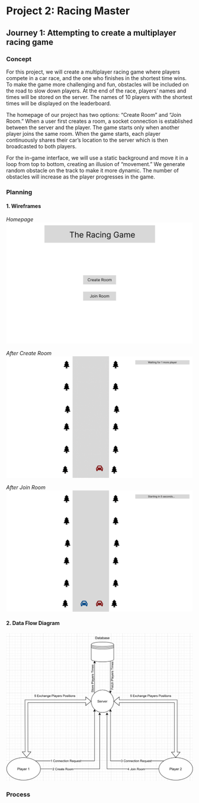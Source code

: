 # Project 2: Racing Master

## Journey 1: Attempting to create a multiplayer racing game
### Concept
For this project, we will create a multiplayer racing game where players compete in a car race, and the one who finishes in the shortest time wins. To make the game more challenging and fun, obstacles will be included on the road to slow down players. At the end of the race, players’ names and times will be stored on the server. The names of 10 players with the shortest times will be displayed on the leaderboard. 


The homepage of our project has two options: “Create Room” and “Join Room.” When a user first creates a room, a socket connection is established between the server and the player. The game starts only when another player joins the same room. When the game starts, each player continuously shares their car’s location to the server which is then broadcasted to both players.

For the in-game interface, we will use a static background and move it in a loop from top to bottom, creating an illusion of “movement.” We generate random obstacle on the track to make it more dynamic. The number of obstacles will increase as the player progresses in the game.


### Planning
#### 1. Wireframes

*Homepage*
![wireframe1](images/Project2_Wireframe1.png)

*After Create Room*
![wireframe2](images/Project2_Wireframe2.png)

*After Join Room*
![wireframe3](images/Project2_Wireframe3.png)

#### 2. Data Flow Diagram

![data_flow](images/DataFlow_Project2.png)

### Process
